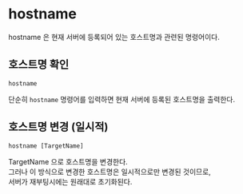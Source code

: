 # hostname

hostname 은 현재 서버에 등록되어 있는 호스트명과 관련된 명령어이다.

## 호스트명 확인
```
hostname
```

단순히 `hostname` 명령어를 입력하면 현재 서버에 등록된 호스트명을 출력한다.

## 호스트명 변경 (일시적)
```
hostname [TargetName]
```

TargetName 으로 호스트명을 변경한다.  
그러나 이 방식으로 변경한 호스트명은 일시적으로만 변경된 것이므로,  
서버가 재부팅시에는 원래대로 초기화된다.
